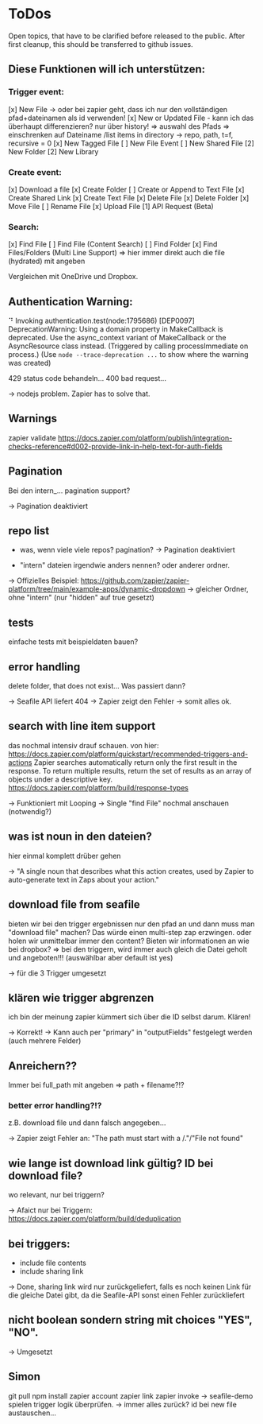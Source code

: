# ToDos

Open topics, that have to be clarified before released to the public. After first cleanup, this should be transferred to github issues.

## Diese Funktionen will ich unterstützen:

### Trigger event:

[x] New File -> oder bei zapier geht, dass ich nur den vollständigen pfad+dateinamen als id verwenden!
[x] New or Updated File - kann ich das überhaupt differenzieren? nur über history! => auswahl des Pfads => einschrenken auf Dateiname /list items in directory -> repo, path, t=f, recursive = 0
[x] New Tagged File
[ ] New File Event
[ ] New Shared File
[2] New Folder
[2] New Library

### Create event:

[x] Download a file
[x] Create Folder
[ ] Create or Append to Text File
[x] Create Shared Link
[x] Create Text File
[x] Delete File
[x] Delete Folder
[x] Move File
[ ] Rename File
[x] Upload File
[1] API Request (Beta)

### Search:

[x] Find File
[ ] Find File (Content Search)
[ ] Find Folder
[x] Find Files/Folders (Multi Line Support)
=> hier immer direkt auch die file (hydrated) mit angeben

Vergleichen mit OneDrive und Dropbox.

## Authentication Warning:

⠙ Invoking authentication.test(node:1795686) [DEP0097] DeprecationWarning: Using a domain property in MakeCallback is deprecated. Use the async_context variant of MakeCallback or the AsyncResource class instead. (Triggered by calling processImmediate on process.)
(Use `node --trace-deprecation ...` to show where the warning was created)

429 status code behandeln...
400 bad request...

-> nodejs problem. Zapier has to solve that.

## Warnings

zapier validate
https://docs.zapier.com/platform/publish/integration-checks-reference#d002-provide-link-in-help-text-for-auth-fields

## Pagination

Bei den intern\_... pagination support?

-> Pagination deaktiviert

## repo list

- was, wenn viele viele repos? pagination?
  -> Pagination deaktiviert

- "intern" dateien irgendwie anders nennen? oder anderer ordner.

-> Offizielles Beispiel: https://github.com/zapier/zapier-platform/tree/main/example-apps/dynamic-dropdown
-> gleicher Ordner, ohne "intern" (nur "hidden" auf true gesetzt)

## tests

einfache tests mit beispieldaten bauen?

## error handling

delete folder, that does not exist... Was passiert dann?

-> Seafile API liefert 404
-> Zapier zeigt den Fehler
-> somit alles ok.

## search with line item support

das nochmal intensiv drauf schauen.
von hier: https://docs.zapier.com/platform/quickstart/recommended-triggers-and-actions
Zapier searches automatically return only the first result in the response. To return multiple results, return the set of results as an array of objects under a descriptive key.
https://docs.zapier.com/platform/build/response-types

-> Funktioniert mit Looping
-> Single "find File" nochmal anschauen (notwendig?)

## was ist noun in den dateien?

hier einmal komplett drüber gehen

-> "A single noun that describes what this action creates, used by Zapier to auto-generate text in Zaps about your action."

## download file from seafile

bieten wir bei den trigger ergebnissen nur den pfad an und dann muss man "download file" machen? Das würde einen multi-step zap erzwingen.
oder holen wir unmittelbar immer den content?
Bieten wir informationen an wie bei dropbox?
=> bei den triggern, wird immer auch gleich die Datei geholt und angeboten!!! (auswählbar aber default ist yes)

-> für die 3 Trigger umgesetzt

## klären wie trigger abgrenzen

ich bin der meinung zapier kümmert sich über die ID selbst darum. Klären!

-> Korrekt!
-> Kann auch per "primary" in "outputFields" festgelegt werden (auch mehrere Felder)

## Anreichern??

Immer bei full_path mit angeben => path + filename?!?

### better error handling?!?

z.B. download file und dann falsch angegeben...

-> Zapier zeigt Fehler an: "The path must start with a /."/"File not found"

## wie lange ist download link gültig? ID bei download file?

wo relevant, nur bei triggern?

-> Afaict nur bei Triggern: https://docs.zapier.com/platform/build/deduplication

## bei triggers:

- include file contents
- include sharing link

-> Done, sharing link wird nur zurückgeliefert, falls es noch keinen Link für die gleiche Datei gibt, da die Seafile-API sonst einen Fehler zurückliefert

## nicht boolean sondern string mit choices "YES", "NO".

-> Umgesetzt

## Simon

git pull
npm install
zapier account
zapier link
zapier invoke -> seafile-demo
spielen
trigger logik überprüfen. -> immer alles zurück? id bei new file austauschen...
